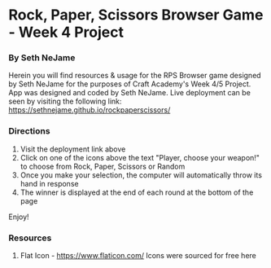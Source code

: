 # Rock, Paper, Scissors Browser Game - Week 4 Project
### By Seth NeJame

Herein you will find resources & usage for the RPS Browser game designed by Seth NeJame for the purposes of Craft Academy's Week 4/5 Project.  App was designed and coded by Seth NeJame.  Live deployment can be seen by visiting the following link: https://sethnejame.github.io/rockpaperscissors/

### Directions
1. Visit the deployment link above
2. Click on one of the icons above the text "Player, choose your weapon!" to choose from Rock, Paper, Scissors or Random
3. Once you make your selection, the computer will automatically throw its hand in response
4. The winner is displayed at the end of each round at the bottom of the page

Enjoy!

### Resources
1. Flat Icon - https://www.flaticon.com/
Icons were sourced for free here
